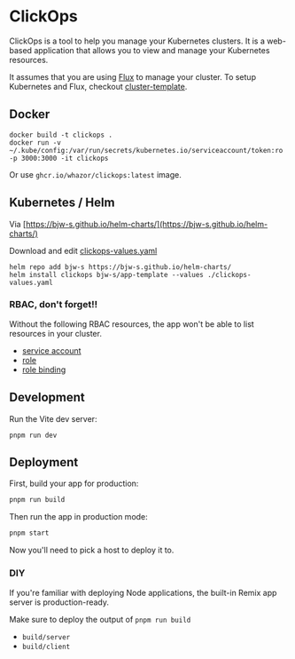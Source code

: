 # ClickOps

ClickOps is a tool to help you manage your Kubernetes clusters. It is a web-based application that allows you to view and manage your Kubernetes resources.

It assumes that you are using [Flux](https://fluxcd.io/) to manage your cluster. To setup Kubernetes and Flux, checkout [cluster-template](https://github.com/onedr0p/cluster-template).


## Docker
```
docker build -t clickops . 
docker run -v ~/.kube/config:/var/run/secrets/kubernetes.io/serviceaccount/token:ro -p 3000:3000 -it clickops
```

Or use `ghcr.io/whazor/clickops:latest` image.


## Kubernetes / Helm
Via [https://bjw-s.github.io/helm-charts/](https://bjw-s.github.io/helm-charts/)

Download and edit [clickops-values.yaml](./k8s/clickops-values.yaml)

```
helm repo add bjw-s https://bjw-s.github.io/helm-charts/
helm install clickops bjw-s/app-template --values ./clickops-values.yaml
```

### RBAC, don't forget!!

Without the following RBAC resources, the app won't be able to list resources in your cluster.

- [service account](./k8s/sa.yaml)
- [role](./k8s/role.yaml)
- [role binding](./k8s/role-binding.yaml)


## Development

Run the Vite dev server:

```shellscript
pnpm run dev
```

## Deployment

First, build your app for production:

```sh
pnpm run build
```

Then run the app in production mode:

```sh
pnpm start
```

Now you'll need to pick a host to deploy it to.

### DIY

If you're familiar with deploying Node applications, the built-in Remix app server is production-ready.

Make sure to deploy the output of `pnpm run build`

- `build/server`
- `build/client`

